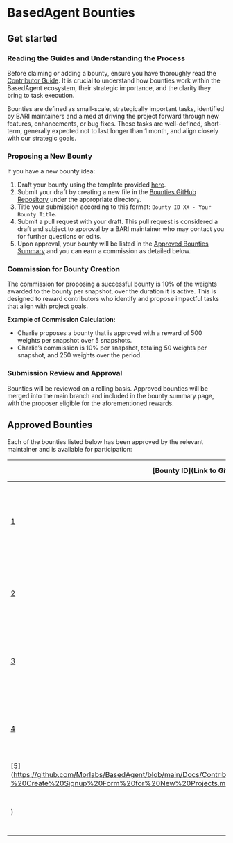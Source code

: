 # BasedAgent Bounties

## Get started

### Reading the Guides and Understanding the Process
Before claiming or adding a bounty, ensure you have thoroughly read the [Contributor Guide](https://github.com/Morlabs/BasedAgent/blob/main/Docs/!KEYDOCS%2520README%2520FIRST!/Code%20Providers/Contributor%20Guide.md#4-explore-open-bounties-and-github-issues). It is crucial to understand how bounties work within the BasedAgent ecosystem, their strategic importance, and the clarity they bring to task execution.

Bounties are defined as small-scale, strategically important tasks, identified by BARI maintainers and aimed at driving the project forward through new features, enhancements, or bug fixes. These tasks are well-defined, short-term, generally expected not to last longer than 1 month, and align closely with our strategic goals.

### Proposing a New Bounty
If you have a new bounty idea:
1. Draft your bounty using the template provided [here](https://github.com/Morlabs/BasedAgent/blob/main/Docs/Contributions/Code/Bounties/bounty_template.md).
2. Submit your draft by creating a new file in the [Bounties GitHub Repository](https://github.com/Morlabs/BasedAgent/tree/main/Docs/Contributions/Code/Bounties) under the appropriate directory.
3. Title your submission according to this format: `Bounty ID XX - Your Bounty Title`.
4. Submit a pull request with your draft. This pull request is considered a draft and subject to approval by a BARI maintainer who may contact you for further questions or edits.
5. Upon approval, your bounty will be listed in the [Approved Bounties Summary](https://github.com/Morlabs/BasedAgent/blob/main/Docs/Contributions/Code/Bounties/code_bounties.md) and you can earn a commission as detailed below.

### Commission for Bounty Creation
The commission for proposing a successful bounty is 10% of the weights awarded to the bounty per snapshot, over the duration it is active. This is designed to reward contributors who identify and propose impactful tasks that align with project goals.

**Example of Commission Calculation:**
- Charlie proposes a bounty that is approved with a reward of 500 weights per snapshot over 5 snapshots.
- Charlie’s commission is 10% per snapshot, totaling 50 weights per snapshot, and 250 weights over the period.

### Submission Review and Approval
Bounties will be reviewed on a rolling basis. Approved bounties will be merged into the main branch and included in the bounty summary page, with the proposer eligible for the aforementioned rewards.

## Approved Bounties 
Each of the bounties listed below has been approved by the relevant maintainer and is available for participation:

| [Bounty ID](Link to GitHub) | Bounty Description                                                  | Proposer Wallet Address                    | Status |
| --------------------------- | ------------------------------------------------------------------- | ------------------------------------------ | ------ |
| [1](https://github.com/Morlabs/BasedAgent/blob/main/Docs/Contributions/Code/Bounties/Bounty%20ID%201%20-%20Fork%20and%20Deploy%20the%20Morpheus%20Dashboard%20for%20stETH%20Holders.md) | Fork and deploy the Morpheus Dashboard on the Sepolia testnet for stETH token deposits. | 0xAd3483be560a7CE85c4275344d8DED76B47880F6 | In Progress |
| [2](https://github.com/Morlabs/BasedAgent/blob/main/Docs/Contributions/Code/Bounties/Bounty%20ID%202%20-%20Create%20a%20Developer%20Task%20Matching%20System.md) | Create a system to match developers with tasks based on their skills. | 0xAd3483be560a7CE85c4275344d8DED76B47880F6 | Open |
| [3](https://github.com/Morlabs/BasedAgent/blob/main/Docs/Contributions/Code/Bounties/Bounty%20ID%203%20-%20Deploy%20Code%20into%20a%20Staging%20Environment.md) | Set up a staging environment with automated GitHub Actions deployments. | 0xAd3483be560a7CE85c4275344d8DED76B47880F6 | Open |
| [4](https://github.com/Morlabs/BasedAgent/blob/main/Docs/Contributions/Code/Bounties/Bounty%20ID%204%20-%20Develop%20a%20Discord%20Bot%20for%20Developer%20Notifications.md) | Develop a Discord bot for notifying developers about new tasks and updates. | 0xAd3483be560a7CE85c4275344d8DED76B47880F6 | Open |
| [5](https://github.com/Morlabs/BasedAgent/blob/main/Docs/Contributions/Code/Bounties/Bounty%20ID%205%20-%20Create%20Signup%20Form%20for%20New%20Projects.md
) | Develop a form for new projects to hire BasedAgent. | 0xAd3483be560a7CE85c4275344d8DED76B47880F6 | Open |


